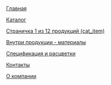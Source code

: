<p><a href="https://lia5.github.io/2018-02-plitka/app/index.html">Главная</a></p>
<p><a href="https://lia5.github.io/2018-02-plitka/app/catalog.html">Каталог</a></p>
<p><a href="https://lia5.github.io/2018-02-plitka/app/cat__item.html">Страничка 1 из 12 продукций (cat_item)</a></p>
<p><a href="https://lia5.github.io/2018-02-plitka/app/material.html">Внутри продукции - материалы</a></p>
<p><a href="https://lia5.github.io/2018-02-plitka/app/material-about.html">Спецификация и расцветки</a></p>
<p><a href="https://lia5.github.io/2018-02-plitka/app/contacts.html">Контакты</a></p>
<p><a href="https://lia5.github.io/2018-02-plitka/app/about.html">О компании</a></p>